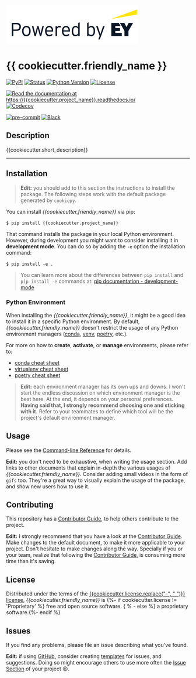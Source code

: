 [//]: # "Remove the following line to remove the \"Powered by EY\" logo"

![](docs/_static/EY_logo_5.gif)

# {{ cookiecutter.friendly_name }}

[![PyPI](https://img.shields.io/pypi/v/{{cookiecutter.project_name}}.svg)][pypi_]
[![Status](https://img.shields.io/pypi/status/{{cookiecutter.project_name}}.svg)][status]
[![Python Version](https://img.shields.io/pypi/pyversions/{{cookiecutter.project_name}})][python version]
[![License](https://img.shields.io/pypi/l/{{cookiecutter.project_name}})][license]

[![Read the documentation at https://{{cookiecutter.project_name}}.readthedocs.io/](https://img.shields.io/readthedocs/{{cookiecutter.project_name}}/latest.svg?label=Read%20the%20Docs)][read the docs]
[![Codecov](https://codecov.io/gh/{{cookiecutter.github_user}}/{{cookiecutter.project_name}}/branch/main/graph/badge.svg)][codecov]

[![pre-commit](https://img.shields.io/badge/pre--commit-enabled-brightgreen?logo=pre-commit\&logoColor=white)][pre-commit]
[![Black](https://img.shields.io/badge/code%20style-black-000000.svg)][black]

[pypi_]: https://pypi.org/project/{{cookiecutter.project_name}}/

[status]: https://pypi.org/project/{{cookiecutter.project_name}}/

[python version]: https://pypi.org/project/{{cookiecutter.project_name}}

[read the docs]: https://{{cookiecutter.project_name}}.readthedocs.io/

[tests]: https://github.com/{{cookiecutter.github_user}}/{{cookiecutter.project_name}}/actions?workflow=Tests

[codecov]: https://app.codecov.io/gh/{{cookiecutter.github_user}}/{{cookiecutter.project_name}}

[pre-commit]: https://github.com/pre-commit/pre-commit

[black]: https://github.com/psf/black

## Description

{{cookiecutter.short_description}}

***

## Installation

> **Edit:** you should add to this section the instructions to install the package.
> The following steps work with the default package generated by `cookiepy`.

You can install *{{cookiecutter.friendly_name}}* via pip:

```console
$ pip install {{cookiecutter.project_name}}
```

That command installs the package in your local Python environment.
However, during development you might want to consider installing it in **development mode**.
You can do so by adding the `-e` option the installation command:

```console
$ pip install -e .
```

> You can learn more about the differences between `pip install` and `pip install -e`
> commands at: [pip documentation - development-mode](https://setuptools.pypa.io/en/latest/userguide/development_mode.html#development-mode)

### Python Environment

When installing the *{{cookiecutter.friendly_name}}*, it might be a good idea to install
it in a specific Python environment. By default, *{{cookiecutter.friendly_name}}*
doesn't restrict the usage of any Python environment managers ([conda](https://www.anaconda.com/),
[venv](https://virtualenv.pypa.io/en/latest/), [poetry](https://python-poetry.org/), etc.).

For more on how to **create**, **activate**, or **manage** environments, please refer to:

*   [conda cheat sheet](https://docs.conda.io/projects/conda/en/4.6.0/_downloads/52a95608c49671267e40c689e0bc00ca/conda-cheatsheet.pdf)
*   [virtualenv cheat sheet](https://cheatography.com/ilyes64/cheat-sheets/python-virtual-environments/)
*   [poetry cheat sheet](https://vikasz.hashnode.dev/python-poetry-cheatsheet)

> **Edit:** each environment manager has its own ups and downs. I won't start the endless
> discussion on which environment manager is the best here. At the end, it depends on your
> personal preferences. **Having said that, I strongly recommend choosing one and sticking with it.**
> Refer to your teammates to define which tool will be the project's default environment manager.

## Usage

Please see the [Command-line Reference] for details.

**Edit:** you don't need to be exhaustive, when writing the usage section.
Add links to other documents that explain in-depth the various usages of
*{{cookiecutter.friendly_name}}*. Consider adding small videos in the form of
`gifs` too. They're a great way to visually explain the usage of the package, and
show new users how to use it.

## Contributing

This repository has a [Contributor Guide], to help others contribute to
the project.

**Edit:** I strongly recommend that you have a look at the [Contributor Guide]. Make
changes to the default document, to make it more applicable to your project.
Don't hesitate to make changes along the way. Specially if you or your team, realize
that following the [Contributor Guide], is consuming more time than it's saving.

## License

Distributed under the terms of the [{{cookiecutter.license.replace("-", " ")}} license][license],
*{{cookiecutter.friendly_name}}* is {%- if cookiecutter.license != 'Proprietary' %} free and open source software.
{ % - else %} a proprietary software.{%- endif %}

## Issues

If you find any problems, please file an issue describing what you've found.

**Edit:** if using [GitHub](https://github.com/), consider creating [templates](https://tinyurl.com/yek9oudu) for
issues, and suggestions. Doing so might encourage others to use more often the
[Issue Section](https://github.com/{{cookiecutter.github_user}}/{{cookiecutter.project_name}}/issues)
of your project :wink:.

<!-- github-only -->

[license]: https://github.com/{{cookiecutter.github_user}}/{{cookiecutter.project_name}}/blob/main/LICENSE

[contributor guide]: https://github.com/{{cookiecutter.github_user}}/{{cookiecutter.project_name}}/blob/main/CONTRIBUTING.md

[command-line reference]: https://{{cookiecutter.project_name}}.readthedocs.io/en/latest/usage.html
